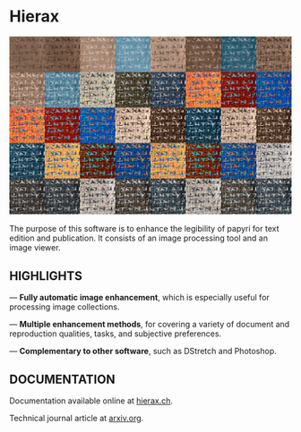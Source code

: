 # Hierax

![Different papyri image enhancement made with the Hierax software](HieraxPrimaryScreenShot-1024px.jpg)

The purpose of this software is to enhance the legibility of papyri for text edition and publication. It consists of an image processing tool and an image viewer.

## HIGHLIGHTS

— **Fully automatic image enhancement**, which is especially useful for processing image collections.

— **Multiple enhancement methods**, for covering a variety of document and reproduction qualities, tasks, and subjective preferences.

— **Complementary to other software**, such as DStretch and Photoshop.

## DOCUMENTATION

Documentation available online at [hierax.ch](https://hierax.ch).

Technical journal article at [arxiv.org](https://arxiv.org/abs/2104.01106).
